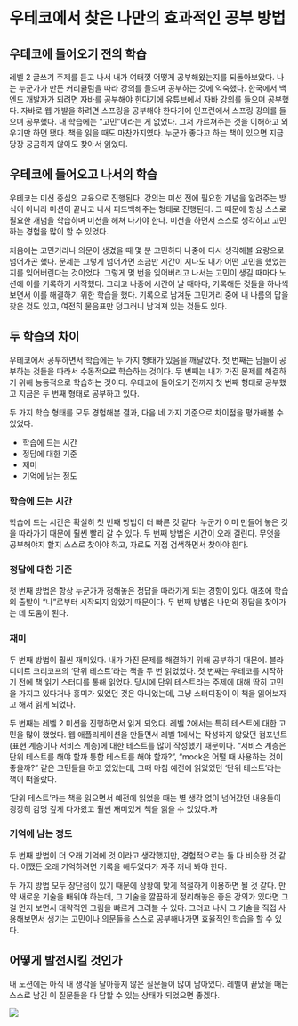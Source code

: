 # 우테코에서 찾은 나만의 효과적인 공부 방법

## 우테코에 들어오기 전의 학습
레벨 2 글쓰기 주제를 듣고 나서 내가 여태껏 어떻게 공부해왔는지를 되돌아보았다. 나는 누군가가 만든 커리큘럼을 따라 강의를 들으며 공부하는 것에 익숙했다. 
한국에서 백엔드 개발자가 되려면 자바를 공부해야 한다기에 유튜브에서 자바 강의를 들으며 공부했다. 
자바로 웹 개발을 하려면 스프링을 공부해야 한다기에 인프런에서 스프링 강의를 들으며 공부했다. 내 학습에는 “고민”이라는 게 없었다. 그저 가르쳐주는 것을 이해하고 외우기만 하면 됐다. 책을 읽을 때도 마찬가지였다. 누군가 좋다고 하는 책이 있으면 지금 당장 궁금하지 않아도 찾아서 읽었다.

## 우테코에 들어오고 나서의 학습
우테코는 미션 중심의 교육으로 진행된다. 강의는 미션 전에 필요한 개념을 알려주는 방식이 아니라 미션이 끝나고 나서 피드백해주는 형태로 진행된다. 그 때문에 항상 스스로 필요한 개념을 학습하며 미션을 헤쳐 나가야 한다. 미션을 하면서 스스로 생각하고 고민하는 경험을 많이 할 수 있었다.

처음에는 고민거리나 의문이 생겼을 때 몇 분 고민하다 나중에 다시 생각해볼 요량으로 넘어가곤 했다. 문제는 그렇게 넘어가면 조금만 시간이 지나도 내가 어떤 고민을 했었는 지를 잊어버린다는 것이었다. 그렇게 몇 번을 잊어버리고 나서는 고민이 생길 때마다 노션에 이를 기록하기 시작했다. 그리고 나중에 시간이 날 때마다, 기록해둔 것들을 하나씩 보면서 이를 해결하기 위한 학습을 했다. 기록으로 남겨둔 고민거리 중에 내 나름의 답을 찾은 것도 있고, 여전히 물음표만 덩그러니 남겨져 있는 것들도 있다.

## 두 학습의 차이

우테코에서 공부하면서 학습에는 두 가지 형태가 있음을 깨달았다. 첫 번째는 남들이 공부하는 것들을 따라서 수동적으로 학습하는 것이다. 두 번째는 내가 가진 문제를 해결하기 위해 능동적으로 학습하는 것이다. 우테코에 들어오기 전까지 첫 번째 형태로 공부했고 지금은 두 번째 형태로 공부하고 있다.

두 가지 학습 형태를 모두 경험해본 결과, 다음 네 가지 기준으로 차이점을 평가해볼 수 있었다.

* 학습에 드는 시간
* 정답에 대한 기준
* 재미
* 기억에 남는 정도

### 학습에 드는 시간
학습에 드는 시간은 확실히 첫 번째 방법이 더 빠른 것 같다. 누군가 이미 만들어 놓은 것을 따라가기 때문에 훨씬 빨리 갈 수 있다. 두 번째 방법은 시간이 오래 걸린다. 무엇을 공부해야지 할지 스스로 찾아야 하고, 자료도 직접 검색하면서 찾아야 한다.

### 정답에 대한 기준
첫 번째 방법은 항상 누군가가 정해놓은 정답을 따라가게 되는 경향이 있다. 애초에 학습의 출발이 “나”로부터 시작되지 않았기 때문이다. 두 번째 방법은 나만의 정답을 찾아가는 데 도움이 된다.

### 재미
두 번째 방법이 훨씬 재미있다. 내가 가진 문제를 해결하기 위해 공부하기 때문에. 블라디미르 코리코프의 ‘단위 테스트’라는 책을 두 번 읽었었다. 첫 번째는 우테코를 시작하기 전에 책 읽기 스터디를 통해 읽었다. 당시에 단위 테스트라는 주제에 대해 딱히 고민을 가지고 있다거나 흥미가 있었던 것은 아니었는데, 그냥 스터디장이 이 책을 읽어보자고 해서 읽게 되었다.

두 번째는 레벨 2 미션을 진행하면서 읽게 되었다. 레벨 2에서는 특히 테스트에 대한 고민을 많이 했었다. 웹 애플리케이션을 만들면서 레벨 1에서는 작성하지 않았던 컴포넌트(표현 계층이나 서비스 계층)에 대한 테스트를 많이 작성했기 때문이다. “서비스 계층은 단위 테스트를 해야 할까 통합 테스트를 해야 할까?”, “mock은 어떨 때 사용하는 것이 좋을까?” 같은 고민들을 하고 있었는데, 그때 마침 예전에 읽었었던 ‘단위 테스트’라는 책이 떠올랐다.

‘단위 테스트’라는 책을 읽으면서 예전에 읽었을 때는 별 생각 없이 넘어갔던 내용들이 굉장히 감명 깊게 다가왔고 훨씬 재미있게 책을 읽을 수 있었다.까

### 기억에 남는 정도
두 번째 방법이 더 오래 기억에 것 이라고 생각했지만, 경험적으로는 둘 다 비슷한 것 같다. 어쨌든 오래 기억하려면 기록을 해두었다가 자주 꺼내 봐야 한다.

두 가지 방법 모두 장단점이 있기 때문에 상황에 맞게 적절하게 이용하면 될 것 같다. 만약 새로운 기술을 배워야 하는데, 그 기술을 깔끔하게 정리해놓은 좋은 강의가 있다면 그걸 먼저 보면서 대략적인 그림을 빠르게 그려볼 수 있다. 그러고 나서 그 기술을 직접 사용해보면서 생기는 고민이나 의문들을 스스로 공부해나가면 효율적인 학습을 할 수 있다.

## 어떻게 발전시킬 것인가

내 노션에는 아직 내 생각을 달아놓지 않은 질문들이 많이 남아있다. 레벨이 끝났을 때는 스스로 남긴 이 질문들을 다 답할 수 있는 상태가 되었으면 좋겠다.

![](https://user-images.githubusercontent.com/63030569/170831048-188259af-60d8-405c-8169-eccf7b21d338.png)

